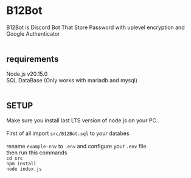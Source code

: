 # B12Bot
 B12Bot is Discord Bot That Store Password with uplevel encryption and Google Authenticator<br>
<br>
## requirements
Node.js v20.15.0<br>
SQL DataBase (Only works with mariadb and mysql)<br>
<br>
## SETUP
Make sure you install last LTS version of node.js on your PC .<br>
<br>
First of all import `src/B12Bot.sql` to your databes<br>
<br>
rename `example-env` to `.env` and configure your `.env` file.<br>
then run this commands<br>
`cd src`<br>
`npm install`<br>
`node index.js`<br>
